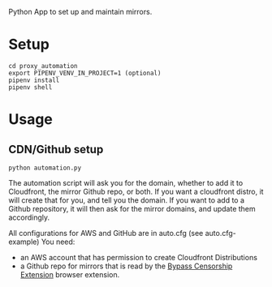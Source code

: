 Python App to set up and maintain mirrors.

# Setup 

```
cd proxy_automation
export PIPENV_VENV_IN_PROJECT=1 (optional)
pipenv install
pipenv shell
```

# Usage

## CDN/Github setup

```
python automation.py
```

The automation script will ask you for the domain, whether to add it to Cloudfront, the mirror Github repo, or both.
If you want a cloudfront distro, it will create that for you, and tell you the domain.
If you want to add to a Github repository, it will then ask for the mirror domains, and update them accordingly.

All configurations for AWS and GitHub are in auto.cfg (see auto.cfg-example) You need:

- an AWS account that has permission to create Cloudfront Distributions
- a Github repo for mirrors that is read by the [Bypass Censorship Extension](https://github.com/OpenTechFund/bypass-censorship-extension) browser extension. 